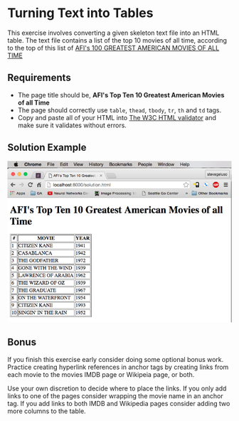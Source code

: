 # Turning Text into Tables

This exercise involves converting a given skeleton text file into an HTML table. The text file contains a list of the top 10 movies of all time, according to the top of this list of [AFI's 100 GREATEST AMERICAN MOVIES OF ALL TIME](http://www.afi.com/100Years/movies.aspx)

## Requirements

* The page title should be, **AFI's Top Ten 10 Greatest American Movies of all Time**
* The page should correctly use `table`, `thead`, `tbody`, `tr`, `th` and `td` tags.
* Copy and paste all of your HTML into [The W3C HTML validator](https://validator.w3.org/#validate_by_input) and make sure it validates without errors.

## Solution Example

![Solution Example](solution.png)

## Bonus
If you finish this exercise early consider doing some optional bonus work. Practice creating hyperlink references in anchor tags by creating links from each movie to the movies IMDB page or Wikipeia page, or both.

Use your own discretion to decide where to place the links. If you only add links to one of the pages consider wrapping the movie name in an anchor tag. If you add links to both IMDB and Wikipedia pages consider adding two more columns to the table.
